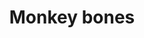 ---
layout: item
title: Monkey bones
item-id: 3185
datatable: true
id: 3185
name: "Monkey bones"
members: true
lowalch: 0
highalch: 0
examine: "These are smallish monkey bones. They smell extremely nauseating."
monsters:
  - id: 5281
    name: "Monkey Zombie"
    members: true
    combat_level: 98
    wiki_url: "https://oldschool.runescape.wiki/w/Monkey_Zombie#Level_98"
    drops:
      - quantity: "1"
        rarity: 1
    image: "https://oldschool.runescape.wiki/images/thumb/8/86/Monkey_Zombie.png/140px-Monkey_Zombie.png?72060"
  - id: 5282
    name: "Monkey Zombie"
    members: true
    combat_level: 129
    wiki_url: "https://oldschool.runescape.wiki/w/Monkey_Zombie#Level_129"
    drops:
      - quantity: "1"
        rarity: 1
    image: "https://oldschool.runescape.wiki/images/thumb/8/86/Monkey_Zombie.png/140px-Monkey_Zombie.png?72060"
  - id: 5283
    name: "Monkey Zombie"
    members: true
    combat_level: 82
    wiki_url: "https://oldschool.runescape.wiki/w/Monkey_Zombie#Level_82"
    drops:
      - quantity: "1"
        rarity: 1
    image: "https://oldschool.runescape.wiki/images/thumb/8/86/Monkey_Zombie.png/140px-Monkey_Zombie.png?72060"
---